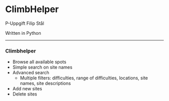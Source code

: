 # ClimbHelper
P-Uppgift
Filip Stål

Written in Python

-----------------------

### Climbhelper
* Browse all available spots
* Simple search on site names
* Advanced search
  * Multiple filters: difficulties, range of difficulties, locations, site names, site descriptions
* Add new sites
* Delete sites
